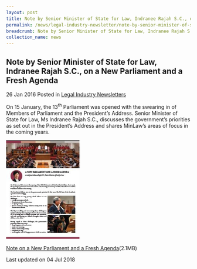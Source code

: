 ```yaml
---
layout: post
title: Note by Senior Minister of State for Law, Indranee Rajah S.C., on a New Parliament and a Fresh Agenda
permalink: /news/legal-industry-newsletter/note-by-senior-minister-of-state-for-law--indranee-rajah-s-c---o3/
breadcrumb: Note by Senior Minister of State for Law, Indranee Rajah S.C., on a New Parliament and a Fresh Agenda
collection_name: news
---
```


<style>
  .image {width: 200px;}
  .image img {max-width: 100%;}
</style>

Note by Senior Minister of State for Law, Indranee Rajah S.C., on a New Parliament and a Fresh Agenda
---

26 Jan 2016 Posted in [Legal Industry Newsletters](/news/legal-industry-newsletters/)

On 15 January, the 13<sup>th</sup> Parliament was opened with the swearing in of Members of Parliament and the President’s Address. Senior Minister of State for Law, Ms Indranee Rajah S.C., discusses the government’s priorities as set out in the President’s Address and shares MinLaw’s areas of focus in the coming years.

<div class="image">
  <a href="/files/NotebySMSANewParliamentandaFreshAgenda.pdf/"><img src="/images/1530696905034.jpg/" alt="image of pdf: a new parliament and a fresh agenda"></a>
</div>

<a href="/files/NotebySMSANewParliamentandaFreshAgenda.pdf/">Note on a New Parliament and a Fresh Agenda</a>(2.1MB)

<p class="right-side-updated">Last updated on 04 Jul 2018</p>
